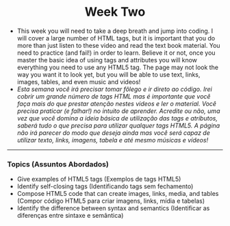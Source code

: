 <h1 align="center">Week Two</h1>

<ul>
    <li>This week you will need to take a deep breath and jump into coding. I will cover a large number of HTML tags, but it is important that you do more than just listen to these video and read the text book material. You need to practice (and fail!) in order to learn. Believe it or not, once you master the basic idea of using tags and attributes you will know everything you need to use any HTML5 tag. The page may not look the way you want it to look yet, but you will be able to use text, links, images, tables, and even music and videos!
    </li>
    <li><em>Esta semana você irá precisar tomar fôlego e ir direto ao código. Irei cobrir um grande número de tags HTML mas é importante que você faça mais do que prestar atenção nestes videos e ler o material. Você precisa praticar (e falhar!) no intuito de aprender. Acredite ou não, uma vez que você domina a ideia básica de utilização das tags e atributos, saberá tudo o que precisa para utilizar qualquer tags HTML5. A página não irá parecer do modo que deseja ainda mas você será capaz de utilizar texto, links, imagens, tabela e até mesmo músicas e vídeos! 
    </em></li>
</ul>

<hr>

<h3>Topics (Assuntos Abordados)</h3>
<ul>
    <li>Give examples of HTML5 tags (Exemplos de tags HTML5)</li>
    <li>Identify self-closing tags (Identificando tags sem fechamento)</li>
    <li>Compose HTML5 code that can create images, links, media, and tables (Compor código HTML5 para criar imagens, links, mídia e tabelas)</li>
    <li>Identify the difference between syntax and semantics (Identificar as diferenças entre sintaxe e semântica)</li>
</ul>

